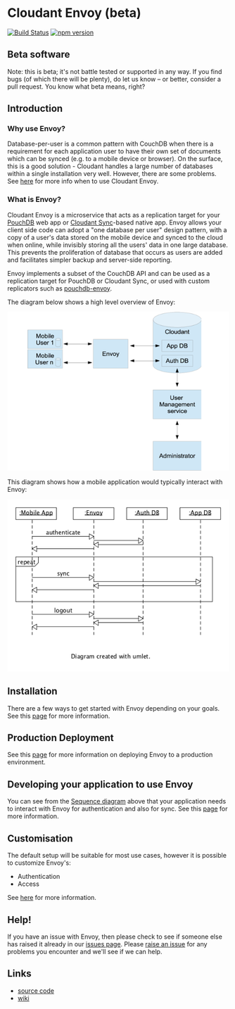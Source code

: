 # Cloudant Envoy (beta)

[![Build Status](https://travis-ci.org/cloudant-labs/envoy.svg)](https://travis-ci.org/cloudant-labs/envoy.svg) [![npm version](https://badge.fury.io/js/cloudant-envoy.svg)](https://badge.fury.io/js/cloudant-envoy)

## Beta software

Note: this is beta; it's not battle tested or supported in any way. If you find bugs (of which there will be plenty), do let us know – or better, consider a pull request. You know what beta means, right?

## Introduction

### Why use Envoy?

Database-per-user is a common pattern with CouchDB when there is a requirement for each application user to have their own set of documents which can be synced (e.g. to a mobile device or browser). On the surface, this is a good solution - Cloudant handles a large number of databases within a single installation very well. However, there are some problems.  See [here](./docs/README_WHY_ENVOY.md) for more info when to use Cloudant Envoy.

### What is Envoy?

Cloudant Envoy is a microservice that acts as a replication target for your [PouchDB](https://pouchdb.com/) web app or [Cloudant Sync](https://cloudant.com/product/cloudant-features/sync/)-based native app. Envoy allows your client side code can adopt a "one database per user" design pattern, with a copy of a user's data stored on the mobile device and synced to the cloud when online, while invisibly storing all the users' data in one large database. This prevents the proliferation of database that occurs as users are added and facilitates simpler backup and server-side reporting.

Envoy implements a subset of the CouchDB API and can be used as a replication target for PouchDB or Cloudant Sync, or used with custom replicators such as [pouchdb-envoy](https://www.npmjs.org/package/pouchdb-envoy). 

The diagram below shows a high level overview of Envoy:

![Envoy Overview](./docs/envoy_overview.png)

This diagram shows how a mobile application would typically interact with Envoy:

![Envoy Sequence](./docs/envoy_sequence.png)

## Installation

There are a few ways to get started with Envoy depending on your goals.   See this [page](./docs/README_INSTALL.md) for more information.

## Production Deployment

See this [page](./docs/README_PRODUCTION.md) for more information on deploying Envoy to a production environment.

## Developing your application to use Envoy

You can see from the [Sequence diagram](./docs/envoy_sequence.png) above that your application needs to interact with Envoy for authentication and also for sync.  See this [page](./docs/README_DEVELOPING_APPS.md) for more information.

## Customisation

The default setup will be suitable for most use cases, however it is possible to customize Envoy's:

  - Authentication
  - Access

See [here](./docs/README_PLUGINS.md) for more information.

## Help!

If you have an issue with Envoy, then please check to see if someone else has raised it already in our [issues page](https://github.com/cloudant-labs/envoy/issues). Please [raise an issue](https://github.com/cloudant-labs/envoy/issues/new) for any problems you encounter and we'll see if we can help.

## Links

* [source code](https://github.com/cloudant-labs/envoy)
* [wiki](https://github.com/cloudant-labs/envoy/wiki)
